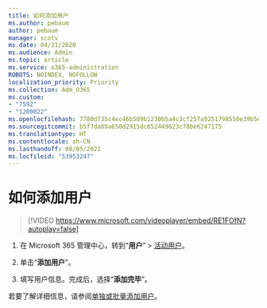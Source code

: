```yaml
---
title: 如何添加用户
ms.author: pebaum
author: pebaum
manager: scotv
ms.date: 04/21/2020
ms.audience: Admin
ms.topic: article
ms.service: o365-administration
ROBOTS: NOINDEX, NOFOLLOW
localization_priority: Priority
ms.collection: Adm_O365
ms.custom:
- "7592"
- "1200022"
ms.openlocfilehash: 7780df35c4ec46b509b123005a4c3cf25fa9251798550e39b5edeb384068ba60
ms.sourcegitcommit: b5f7da89a650d2915dc652449623c78be6247175
ms.translationtype: HT
ms.contentlocale: zh-CN
ms.lasthandoff: 08/05/2021
ms.locfileid: "53953247"
---
```

# <a name="how-to-add-a-user"></a>如何添加用户

> [!VIDEO https://www.microsoft.com/videoplayer/embed/RE1FOfN?autoplay=false]

1. 在 Microsoft 365 管理中心，转到“**用户**” >  [活动用户](https://admin.microsoft.com/Adminportal/Home?source=applauncher#/users)。

2. 单击“**添加用户**”。

3. 填写用户信息。完成后，选择“**添加完毕**”。

若要了解详细信息，请参阅[单独或批量添加用户](https://docs.microsoft.com/microsoft-365/admin/add-users/add-users)。